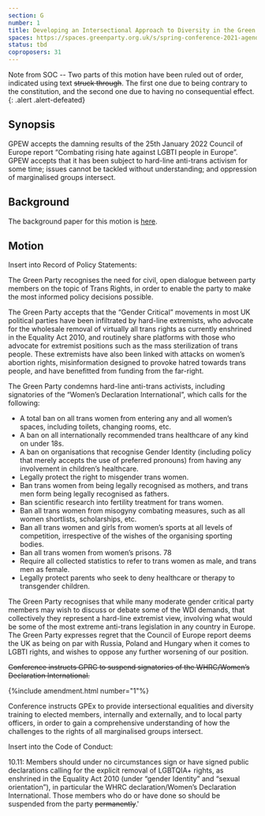 ```yaml
---
section: G
number: 1
title: Developing an Intersectional Approach to Diversity in the Green Party
spaces: https://spaces.greenparty.org.uk/s/spring-conference-2021-agenda-forum2/?contentId=78245
status: tbd
coproposers: 31
---
```

Note from SOC -- Two parts of this motion have been ruled out of
order, indicated using text ~~struck through~~. The
first one due to being contrary to the constitution, and
the second one due to having no consequential effect.
{: .alert .alert-defeated}

## Synopsis

GPEW accepts the damning results of the 25th January
2022 Council of Europe report “Combating rising hate
against LGBTI people in Europe”. GPEW accepts that it has
been subject to hard-line anti-trans activism for some
time; issues cannot be tackled without understanding; and
oppression of marginalised groups intersect.

## Background

The background paper for this motion is
[here](https://tinyurl.com/intersectional-approach).

## Motion

Insert into Record of Policy Statements:

The Green Party recognises the need for civil, open
dialogue between party members on the topic of Trans
Rights, in order to enable the party to make the most
informed policy decisions possible.

The Green Party accepts that the “Gender Critical”
movements in most UK political parties have been
infiltrated by hard-line extremists, who advocate for the
wholesale removal of virtually all trans rights as currently
enshrined in the Equality Act 2010, and routinely share
platforms with those who advocate for extremist positions
such as the mass sterilization of trans people. These
extremists have also been linked with attacks on women’s
abortion rights, misinformation designed to provoke hatred
towards trans people, and have benefitted from funding
from the far-right.

The Green Party condemns hard-line anti-trans activists,
including signatories of the “Women’s Declaration
International”, which calls for the following:

* A total ban on all trans women from entering any
and all women’s spaces, including toilets,
changing rooms, etc.
* A ban on all internationally recommended trans
healthcare of any kind on under 18s.
* A ban on organisations that recognise Gender
Identity (including policy that merely accepts the
use of preferred pronouns) from having any
involvement in children’s healthcare.
* Legally protect the right to misgender trans
women.
* Ban trans women from being legally recognised as
mothers, and trans men form being legally
recognised as fathers.
* Ban scientific research into fertility treatment for
trans women.
* Ban all trans women from misogyny combating
measures, such as all women shortlists,
scholarships, etc.
* Ban all trans women and girls from women’s
sports at all levels of competition, irrespective of
the wishes of the organising sporting bodies.
* Ban all trans women from women’s prisons.
78
* Require all collected statistics to refer to trans
women as male, and trans men as female.
* Legally protect parents who seek to deny
healthcare or therapy to transgender children.

The Green Party recognises that while many moderate
gender critical party members may wish to discuss or
debate some of the WDI demands, that collectively they
represent a hard-line extremist view, involving what would
be some of the most extreme anti-trans legislation in any
country in Europe. The Green Party expresses regret that
the Council of Europe report deems the UK as being on par
with Russia, Poland and Hungary when it comes to LGBTI
rights, and wishes to oppose any further worsening of our
position.


~~Conference instructs GPRC to suspend
signatories of the WHRC/Women’s Declaration
International.~~

{%include amendment.html number="1"%}

Conference instructs GPEx to provide intersectional
equalities and diversity training to elected members,
internally and externally, and to local party officers, in order
to gain a comprehensive understanding of how the
challenges to the rights of all marginalised groups intersect.

Insert into the Code of Conduct:

10.11: Members should under no circumstances sign or
have signed public declarations calling for the explicit
removal of LGBTQIA+ rights, as enshrined in the Equality
Act 2010 (under “gender Identity” and “sexual
orientation”), in particular the WHRC declaration/Women’s
Declaration International. Those members who do or have
done so should be suspended from the party ~~permanently~~.'
